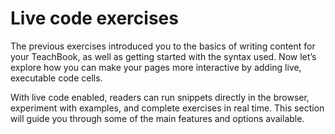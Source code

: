 # Live code exercises

The previous exercises introduced you to the basics of writing content for your TeachBook, as well as getting started with the syntax used. Now let’s explore how you can make your pages more interactive by adding live, executable code cells.  

With live code enabled, readers can run snippets directly in the browser, experiment with examples, and complete exercises in real time. This section will guide you through some of the main features and options available.
